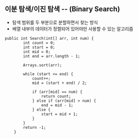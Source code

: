 ## 이분 탐색/이진 탐색 -- (Binary Search)

- 탐색 범위를 두 부분으로 분할하면서 찾는 방식
- 배열 내부의 데이터가 정렬되어 있어야만 사용할 수 있는 알고리즘

```
public int Search(int[] arr, int num) {
        int count = 0;
        int start = 0;
        int mid = 0;
        int end = arr.length - 1;

        Arrays.sort(arr);

        while (start <= end) {
            count++;
            mid = (start + end) / 2;

            if (arr[mid] == num) {
                return count;
            } else if (arr[mid] > num) {
                end = mid - 1;
            } else {
                start = mid + 1;
            }
        }
        return -1;
    }
```
